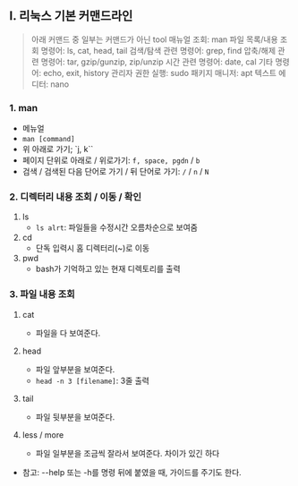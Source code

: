 ## I. 리눅스 기본 커맨드라인
>
> 아래 커맨드 중 일부는 커맨드가 아닌 tool
> 매뉴얼 조회: man
> 파일 목록/내용 조회 명령어: ls, cat, head, tail
> 검색/탐색 관련 명령어: grep, find
> 압축/해제 관련 명령어: tar, gzip/gunzip, zip/unzip
> 시간 관련 명령어: date, cal
> 기타 명령어: echo, exit, history
> 관리자 권한 실행: sudo
> 패키지 매니저: apt
> 텍스트 에디터: nano

### 1. man

- 메뉴얼
- `man [command]`
- 위 아래로 가기; `j, k``
- 페이지 단위로 아래로 / 위로가기: `f, space, pgdn` / `b`
- 검색 / 검색된 다음 단어로 가기 / 뒤 단어로 가기: `/` / `n` / `N`

### 2. 디렉터리 내용 조회 / 이동 / 확인

1. ls
    - `ls alrt`: 파일들을 수정시간 오름차순으로 보여줌
2. cd
    - 단독 입력시 홈 디렉터리(~)로 이동
3. pwd
    - bash가 기억하고 있는 현재 디렉토리를 출력

### 3. 파일 내용 조회

1. cat
    - 파일을 다 보여준다.

2. head
    - 파일 앞부분을 보여준다.
    - `head -n 3 [filename]`: 3줄 출력

3. tail
    - 파일 뒷부분을 보여준다.

4. less / more
    - 파일 일부분을 조금씩 잘라서 보여준다. 차이가 있긴 하다

- 참고: --help 또는 -h를 명령 뒤에 붙였을 때, 가이드를 주기도 한다.
